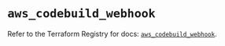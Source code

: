 # `aws_codebuild_webhook`

Refer to the Terraform Registry for docs: [`aws_codebuild_webhook`](https://registry.terraform.io/providers/hashicorp/aws/5.57.0/docs/resources/codebuild_webhook).
